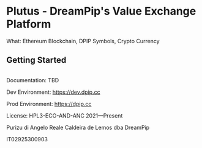 # Plutus - DreamPip's Value Exchange Platform

What: Ethereum Blockchain, DPIP Symbols, Crypto Currency

## Getting Started

```
```

Documentation: TBD

Dev Environment: https://dev.dpip.cc

Prod Environment: https://dpip.cc

License: HPL3-ECO-AND-ANC 2021—Present

Purizu di Angelo Reale Caldeira de Lemos dba DreamPip

IT02925300903

